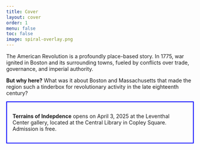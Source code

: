 ```yaml
---
title: Cover
layout: cover
order: 1
menu: false
toc: false
image: spiral-overlay.png
---
```


The American Revolution is a profoundly place-based story. In 1775, war ignited in Boston and its surrounding towns, fueled by conflicts over trade, governance, and imperial authority. 

**But why here?** What was it about Boston and Massachusetts that made the region such a tinderbox for revolutionary activity in the late eighteenth century?

<div style="padding:15px; border: 2px solid blue;">

**Terrains of Indepdence** opens on April 3, 2025 at the Leventhal Center gallery, located at the Central Library in Copley Square. Admission is free.

</div>